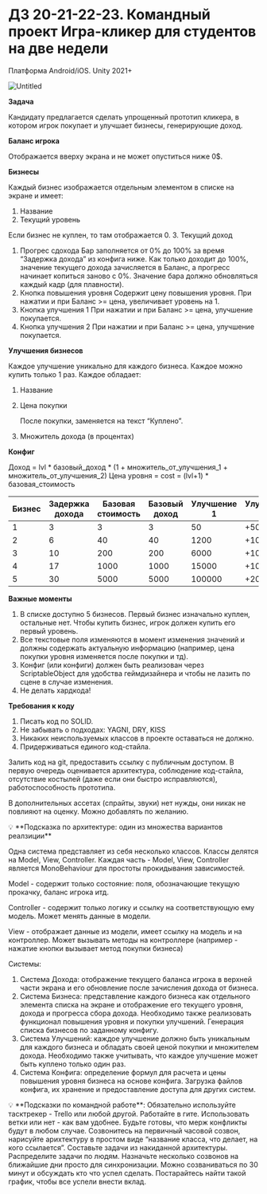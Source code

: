 # ДЗ 20-21-22-23. Командный проект Игра-кликер для студентов на две недели

Платформа Android/iOS. Unity 2021+

![Untitled](https://s3-us-west-2.amazonaws.com/secure.notion-static.com/bc84d522-e8b2-4a60-a567-dbbc55271820/Untitled.png)

**Задача**

Кандидату предлагается сделать упрощенный прототип кликера, в котором
игрок покупает и улучшает бизнесы, генерирующие доход.

**Баланс игрока**

Отображается вверху экрана и не может опуститься ниже 0$.

**Бизнесы**

Каждый бизнес изображается отдельным элементом в списке на экране и
имеет:

1. Название
2. Текущий уровень

Если бизнес не куплен, то там отображается 0.
3. Текущий доход

1. Прогрес сдохода
Бар заполняется от 0% до 100% за время “Задержка дохода” из конфига
ниже. Как только доходит до 100%, значение текущего дохода
зачисляется в Баланс, а прогресс начинает копиться заново с 0%.
Значение бара должно обновляться каждый кадр (для плавности).
2. Кнопка повышения уровня
Содержит цену повышения уровня.
При нажатии и при Баланс >= цена, увеличивает уровень на 1.
3. Кнопка улучшения 1
При нажатии и при Баланс >= цена, улучшение покупается.
4. Кнопка улучшения 2
При нажатии и при Баланс >= цена, улучшение покупается.

**Улучшения бизнесов**

Каждое улучшение уникально для каждого бизнеса. Каждое можно купить
только 1 раз. Каждое обладает:

1. Название
2. Цена покупки
    
    После покупки, заменяется на текст “Куплено”.
    
3. Множитель дохода (в процентах)

**Конфиг**

Доход = lvl * базовый_доход * (1 + множитель_от_улучшения_1 + множитель_от_улучшения_2)
Цена уровня = cost = (lvl+1) * базовая_стоимость

| Бизнес | Задержка дохода | Базовая стоимость | Базовый доход | Улучшение 1 | Улучшение 2 |
|--------|-----------------|-------------------|---------------|-------------|-------------|
| 1      | 3               | 3                 | 3             | 50          | +50%        |
| 2      | 6               | 40                | 40            | 1200        | +100%       |
| 3      | 10              | 200               | 200           | 6000        | +100%       |
| 4      | 17              | 1000              | 1000          | 15000       | +100%       |
| 5      | 30              | 5000              | 5000          | 100000      | +200%       |

**Важные моменты**

1. В списке доступно 5 бизнесов. Первый бизнес изначально куплен,
остальные нет. Чтобы купить бизнес, игрок должен купить его первый
уровень.
2. Все текстовые поля изменяются в момент изменения значений и должны содержать актуальную информацию (например, цена покупки уровня изменяется после покупки и тд).
3. Конфиг (или конфиги) должен быть реализован через ScriptableObject для удобства геймдизайнера и чтобы не лазить по сцене в случае изменения.
4. Не делать хардкода!

**Требования к коду**

1. Писать код по SOLID.
2. Не забывать о подходах: YAGNI, DRY, KISS
3. Никаких неиспользуемых классов в проекте оставаться не должно.
4. Придерживаться единого код-стайла.

Залить код на git, предоставить ссылку с публичным доступом. 
В первую очередь оценивается архитектура, соблюдение код-стайла, отсутствие костылей (даже если они быстро исправляются), работоспособность прототипа.

В дополнительных ассетах (спрайты, звуки) нет нужды, они никак не повлияют на оценку. Можно добавлять по желанию.

<aside>
💡 **Подсказка по архитектуре: один из множества вариантов реалзиции**

Одна система представляет из себя несколько классов. Классы делятся на Model, View, Controller. Каждая часть - Model, View, Controller является MonoBehaviour для простоты прокидывания зависимостей.

Model - содержит только состояние: поля, обозначающие текущую прокачку, баланс игрока итд.

Controller - содержит только логику и ссылку на соответствующую ему модель. Может менять данные в модели.

View - отображает данные из модели, имеет ссылку на модель и на контроллер. Может вызывать методы на контроллере (например - нажатие кнопки вызывает метод покупки бизнеса)

Системы:

1. Система Дохода: отображение текущего баланса игрока в верхней части экрана и его обновление после зачисления дохода от бизнеса.
2. Система Бизнеса: представление каждого бизнеса как отдельного элемента списка на экране и отображение его текущего уровня, дохода и прогресса сбора дохода. Необходимо также реализовать функционал повышения уровня и покупки улучшений. Генерация списка бизнесов по заданному конфигу.
3. Система Улучшений: каждое улучшение должно быть уникальным для каждого бизнеса и обладать своей ценой покупки и множителем дохода. Необходимо также учитывать, что каждое улучшение может быть куплено только один раз.
4. Система Конфига: определение формул для расчета и цены повышения уровня бизнеса на основе конфига. Загрузка файлов конфига, их хранение и предоставление доступа для других систем.
</aside>

<aside>
💡 **Подсказки по командной работе**:
Обязательно используйте тасктрекер - Trello или любой другой.
Работайте в гите. Использовать ветки или нет - как вам удобнее. Будьте готовы, что мерж конфликты будут в любом случае.
Созвонитесь на первичный часовой созвон, нарисуйте арихтектуру в простом виде “название класса, что делает, на кого ссылается”. 
Составьте задачи из накиданной архитектуры. Распределите задачи по людям.
Назначьте несколько созвонов на ближайшие дни просто для синхронизации. Можно созваниваться по 30 минут и обсуждать кто что успел сделать.
Постарайтесь найти такой график, чтобы все успели внести вклад.

</aside>

